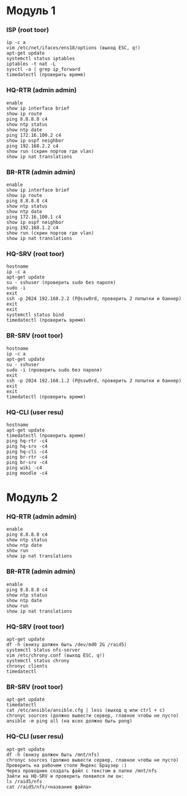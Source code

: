 # Модуль 1
### ISP (root toor)
```
ip -c a
vim /etc/net/ifaces/ens18/options (выход ESC, q!)
apt-get update
systemctl status iptables
iptables -t nat -L
sysctl -a | grep ip_forward
timedatectl (проверить время)
```
### HQ-RTR (admin admin)
```
enable
show ip interface brief
show ip route
ping 8.8.8.8 c4
show ntp status
show ntp date
ping 172.16.100.2 c4
show ip ospf neighbor
ping 192.168.2.2 c4
show run (скрин портов где vlan) 
show ip nat translations
```
### BR-RTR (admin admin)
```
enable
show ip interface brief
show ip route
ping 8.8.8.8 c4
show ntp status
show ntp date
ping 172.16.100.1 c4
show ip ospf neighbor
ping 192.168.1.2 c4
show run (скрин портов где vlan)
show ip nat translations
```
### HQ-SRV (root toor)
```
hostname
ip -c a
apt-get update
su - sshuser (проверить sudo без пароля)
sudo -i
exit
ssh -p 2024 192.168.2.2 (P@ssw0rd, проверить 2 попытки и баннер)
exit
exit
systemctl status bind
timedatectl (проверить время)
```
### BR-SRV (root toor)
```
hostname
ip -c a
apt-get update
su - sshuser
sudo -i (проверить sudo без пароля)
exit
ssh -p 2024 192.168.1.2 (P@ssw0rd, проверить 2 попытки и баннер)
exit
exit
timedatectl (проверить время)
```
### HQ-CLI (user resu)
```
hostname
apt-get update
timedatectl (проверить время)
ping hq-rtr -c4
ping hq-srv -c4
ping hq-cli -c4
ping br-rtr -c4
ping br-srv -c4
ping wiki -c4
ping moodle -c4
```
# Модуль 2
### HQ-RTR (admin admin)
```
enable
ping 8.8.8.8 c4
show ntp status
show ntp date
show run
show ip nat translations
```
### BR-RTR (admin admin)
```
enable
ping 8.8.8.8 c4
show ntp status
show ntp date
show run
show ip nat translations
```
### HQ-SRV (root toor)
```
apt-get update
df -h (внизу должен быть /dev/md0 2G /raid5)
systemctl status nfs-server
vim /etc/chrony.conf (выход ESC, q!)
systemctl status chrony
chronyc clients
timedatectl 
```
### BR-SRV (root toor)
```
apt-get update
timedatectl 
cat /etc/ansible/ansible.cfg | less (выход q или ctrl + c)
chronyc sources (должно вывести сервер, главное чтобы не пусто)
ansible -m ping all (на всех должно быть pong)
```
### HQ-CLI (user resu)
```
apt-get update
df -h (внизу должен быть /mnt/nfs)
chronyc sources (должно вывести сервер, главное чтобы не пусто)
Проверить на рабочем столе Яндекс Браузер :)
Через проводник создать файл с текстом в папке /mnt/nfs
Зайти на HQ-SRV и проверить появился ли он:
ls /raid5/nfs
cat /raid5/nfs/<название файла>
```
